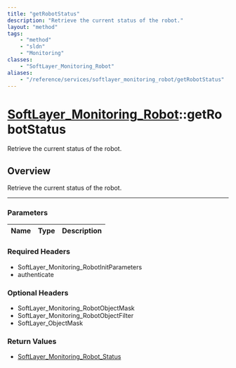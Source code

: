 ```yaml
---
title: "getRobotStatus"
description: "Retrieve the current status of the robot."
layout: "method"
tags:
    - "method"
    - "sldn"
    - "Monitoring"
classes:
    - "SoftLayer_Monitoring_Robot"
aliases:
    - "/reference/services/softlayer_monitoring_robot/getRobotStatus"
---
```

# [SoftLayer_Monitoring_Robot](/reference/services/SoftLayer_Monitoring_Robot)::getRobotStatus

Retrieve the current status of the robot.


## Overview 
Retrieve the current status of the robot.

-----

### Parameters 
|Name | Type | Description |
| --- | --- | --- |


### Required Headers
* SoftLayer_Monitoring_RobotInitParameters
* authenticate


### Optional Headers
* SoftLayer_Monitoring_RobotObjectMask
* SoftLayer_Monitoring_RobotObjectFilter
* SoftLayer_ObjectMask

### Return Values
* <a href='/reference/datatypes/SoftLayer_Monitoring_Robot_Status'>SoftLayer_Monitoring_Robot_Status </a>




